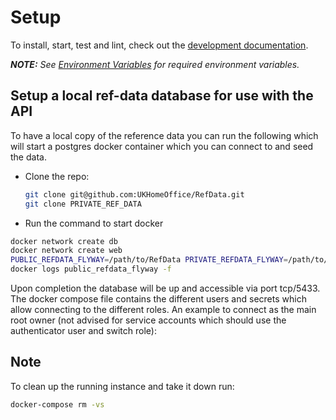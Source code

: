 # Setup

To install, start, test and lint, check out the [development documentation](./development.md).

_**NOTE:** See [Environment Variables](docs/environment-variables.md) for required environment variables._

## Setup a local ref-data database for use with the API

To have a local copy of the reference data you can run the following which will start a postgres docker container which you can connect to and seed the data.

- Clone the repo:

  ```bash
  git clone git@github.com:UKHomeOffice/RefData.git
  git clone PRIVATE_REF_DATA
  ```

- Run the command to start docker

```bash
docker network create db
docker network create web
PUBLIC_REFDATA_FLYWAY=/path/to/RefData PRIVATE_REFDATA_FLYWAY=/path/to/private-refdata docker-compose up
docker logs public_refdata_flyway -f
```

Upon completion the database will be up and accessible via port tcp/5433. The docker compose file contains the different users and secrets which allow connecting to the different roles. An example to connect as the main root owner (not advised for service accounts which should use the authenticator user and switch role):

## Note

To clean up the running instance and take it down run:

```bash
docker-compose rm -vs
```
